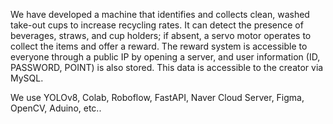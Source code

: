 We have developed a machine that identifies and collects clean, washed take-out cups to increase recycling rates. 
It can detect the presence of beverages, straws, and cup holders; if absent, a servo motor operates to collect the items and offer a reward. 
The reward system is accessible to everyone through a public IP by opening a server, and user information (ID, PASSWORD, POINT) is also stored. 
This data is accessible to the creator via MySQL.


We use YOLOv8, Colab, Roboflow, FastAPI, Naver Cloud Server, Figma, OpenCV, Aduino, etc..

